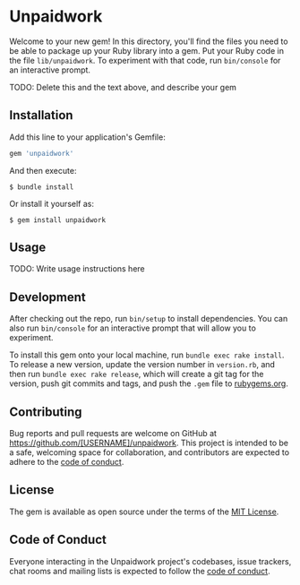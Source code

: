 # Unpaidwork

Welcome to your new gem! In this directory, you'll find the files you need to be able to package up your Ruby library into a gem. Put your Ruby code in the file `lib/unpaidwork`. To experiment with that code, run `bin/console` for an interactive prompt.

TODO: Delete this and the text above, and describe your gem

## Installation

Add this line to your application's Gemfile:

```ruby
gem 'unpaidwork'
```

And then execute:

    $ bundle install

Or install it yourself as:

    $ gem install unpaidwork

## Usage

TODO: Write usage instructions here

## Development

After checking out the repo, run `bin/setup` to install dependencies. You can also run `bin/console` for an interactive prompt that will allow you to experiment.

To install this gem onto your local machine, run `bundle exec rake install`. To release a new version, update the version number in `version.rb`, and then run `bundle exec rake release`, which will create a git tag for the version, push git commits and tags, and push the `.gem` file to [rubygems.org](https://rubygems.org).

## Contributing

Bug reports and pull requests are welcome on GitHub at https://github.com/[USERNAME]/unpaidwork. This project is intended to be a safe, welcoming space for collaboration, and contributors are expected to adhere to the [code of conduct](https://github.com/[USERNAME]/unpaidwork/blob/master/CODE_OF_CONDUCT.md).


## License

The gem is available as open source under the terms of the [MIT License](https://opensource.org/licenses/MIT).

## Code of Conduct

Everyone interacting in the Unpaidwork project's codebases, issue trackers, chat rooms and mailing lists is expected to follow the [code of conduct](https://github.com/[USERNAME]/unpaidwork/blob/master/CODE_OF_CONDUCT.md).

